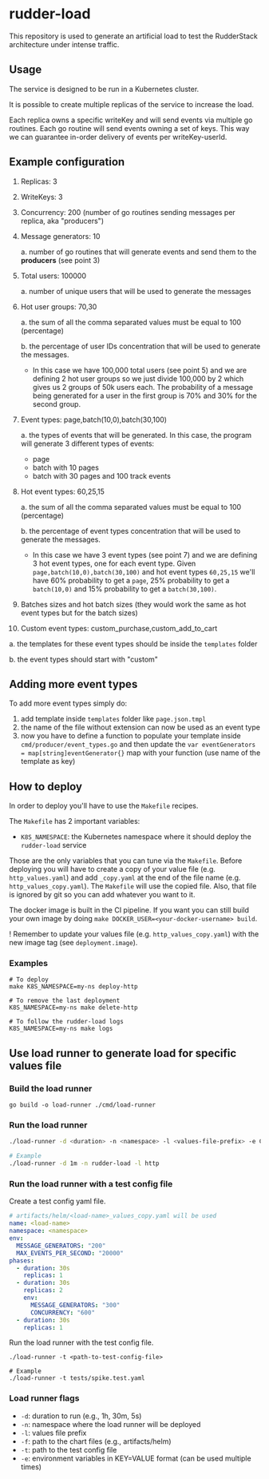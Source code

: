 # rudder-load

This repository is used to generate an artificial load to test the RudderStack architecture under intense traffic.

## Usage

The service is designed to be run in a Kubernetes cluster.

It is possible to create multiple replicas of the service to increase the load.

Each replica owns a specific writeKey and will send events via multiple go routines. Each go routine will send events
owning a set of keys. This way we can guarantee in-order delivery of events per writeKey-userId.

## Example configuration

1. Replicas: 3
2. WriteKeys: 3
3. Concurrency: 200 (number of go routines sending messages per replica, aka "producers")
4. Message generators: 10

   a. number of go routines that will generate events and send them to the **producers** (see point 3)
5. Total users: 100000

   a. number of unique users that will be used to generate the messages
6. Hot user groups: 70,30

   a. the sum of all the comma separated values must be equal to 100 (percentage)

   b. the percentage of user IDs concentration that will be used to generate the messages.
      - In this case we have 100,000 total users (see point 5) and we are defining 2 hot user groups so we just divide
      100,000 by 2 which gives us 2 groups of 50k users each. The probability of a message being generated for a user
      in the first group is 70% and 30% for the second group.
7. Event types: page,batch(10,0),batch(30,100)

   a. the types of events that will be generated. In this case, the program will generate 3 different types of events:
      * page
      * batch with 10 pages
      * batch with 30 pages and 100 track events
8. Hot event types: 60,25,15

   a. the sum of all the comma separated values must be equal to 100 (percentage)

   b. the percentage of event types concentration that will be used to generate the messages.
      - In this case we have 3 event types (see point 7) and we are defining 3 hot event types, one for each event type.
      Given `page,batch(10,0),batch(30,100)` and hot event types `60,25,15` we'll have 60% probability to get a `page`,
      25% probability to get a `batch(10,0)` and 15% probability to get a `batch(30,100)`.
9. Batches sizes and hot batch sizes (they would work the same as hot event types but for the batch sizes)
10. Custom event types: custom_purchase,custom_add_to_cart

   a. the templates for these event types should be inside the `templates` folder

   b. the event types should start with "custom"


## Adding more event types

To add more event types simply do:
1. add template inside `templates` folder like `page.json.tmpl`
2. the name of the file without extension can now be used as an event type
3. now you have to define a function to populate your template inside `cmd/producer/event_types.go` and then update
   the `var eventGenerators = map[string]eventGenerator{}` map with your function (use name of the template as key)

## How to deploy

In order to deploy you'll have to use the `Makefile` recipes.

The `Makefile` has 2 important variables:
* `K8S_NAMESPACE`: the Kubernetes namespace where it should deploy the `rudder-load` service

Those are the only variables that you can tune via the `Makefile`.
Before deploying you will have to create a copy of your value file (e.g. `http_values.yaml`) and add `_copy.yaml` at the
end of the file name (e.g. `http_values_copy.yaml`). The `Makefile` will use the copied file.
Also, that file is ignored by git so you can add whatever you want to it.

The docker image is built in the CI pipeline.
If you want you can still build your own image by doing `make DOCKER_USER=<your-docker-username> build`.

! Remember to update your values file (e.g. `http_values_copy.yaml`) with the new image tag (see
`deployment.image`).

### Examples

```shell
# To deploy
make K8S_NAMESPACE=my-ns deploy-http

# To remove the last deployment
K8S_NAMESPACE=my-ns make delete-http

# To follow the rudder-load logs
K8S_NAMESPACE=my-ns make logs
```

## Use load runner to generate load for specific values file

### Build the load runner
```shell
go build -o load-runner ./cmd/load-runner
```

### Run the load runner

```sh
./load-runner -d <duration> -n <namespace> -l <values-file-prefix> -e CONCURRENCY=500

# Example
./load-runner -d 1m -n rudder-load -l http
```


### Run the load runner with a test config file

Create a test config yaml file.

```yaml
# artifacts/helm/<load-name>_values_copy.yaml will be used
name: <load-name>
namespace: <namespace>
env:
  MESSAGE_GENERATORS: "200"
  MAX_EVENTS_PER_SECOND: "20000"
phases:
  - duration: 30s
    replicas: 1
  - duration: 30s
    replicas: 2
    env:
      MESSAGE_GENERATORS: "300"
      CONCURRENCY: "600"
  - duration: 30s
    replicas: 1
```

Run the load runner with the test config file.

```shell
./load-runner -t <path-to-test-config-file>

# Example
./load-runner -t tests/spike.test.yaml
```

### Load runner flags

- `-d`: duration to run (e.g., 1h, 30m, 5s)
- `-n`: namespace where the load runner will be deployed
- `-l`: values file prefix
- `-f`: path to the chart files (e.g., artifacts/helm)
- `-t`: path to the test config file
- `-e`: environment variables in KEY=VALUE format (can be used multiple times)
